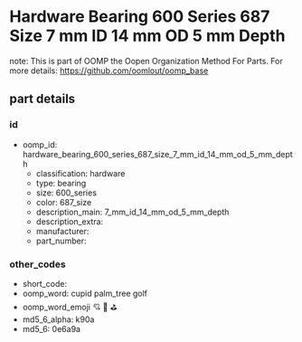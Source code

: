# Hardware Bearing 600 Series 687 Size 7 mm ID 14 mm OD 5 mm Depth  

note: This is part of OOMP the Oopen Organization Method For Parts. For more details: https://github.com/oomlout/oomp_base

##  part details





### id
* oomp_id: hardware_bearing_600_series_687_size_7_mm_id_14_mm_od_5_mm_depth
  * classification: hardware
  * type: bearing
  * size: 600_series
  * color: 687_size
  * description_main: 7_mm_id_14_mm_od_5_mm_depth
  * description_extra: 
  * manufacturer: 
  * part_number: 

### other_codes
* short_code: 
* oomp_word: cupid palm_tree golf
* oomp_word_emoji :cupid: :palm_tree: :golf:
* md5_6_alpha: k90a
* md5_6: 0e6a9a